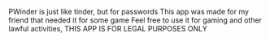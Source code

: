 PWinder is just like tinder, but for passwords
This app was made for my friend that needed it for some game
Feel free to use it for gaming and other lawful activities, THIS APP IS FOR LEGAL PURPOSES ONLY
